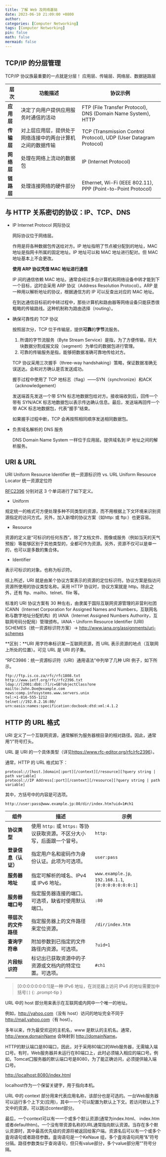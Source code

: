 ```yaml
---
title: 了解 Web 及网络基础
date: 2023-06-10 21:09:00 +0800
author: 
categories: [Computer Networking]
tags: [Computer Networking]
pin: false
math: false
mermaid: false
---
```


## TCP/IP 的分层管理

TCP/IP 协议族最重要的一点就是分层！ 应用层、传输层、网络层、数据链路层

| 层次     | 功能描述                                                   | 协议示例                                               |
|----------|------------------------------------------------------------|--------------------------------------------------------|
| **应用层** | 决定了向用户提供应用服务时通信的活动                       | FTP (File Transfer Protocol), DNS (Domain Name System), HTTP |
| **传输层** | 对上层应用层，提供处于网络连接中的两台计算机之间的数据传输 | TCP (Transmission Control Protocol), UDP (User Datagram Protocol) |
| **网络层** | 处理在网络上流动的数据包                                   | IP (Internet Protocol)                                  |
| **链路层** | 处理连接网络的硬件部分                                     | Ethernet, Wi-Fi (IEEE 802.11), PPP (Point-to-Point Protocol) |

## 与 HTTP 关系密切的协议：IP、TCP、DNS

- IP Internet Protocol 网际协议

  网际协议位于网络层。

  作用是将各种数据包传送给对方。IP 地址指明了节点被分配到的地址，MAC 地址是指网卡所属的固定地址。IP 地址可以和 MAC 地址进行配对。但 MAC 地址基本上不会更改。

  **使用 ARP 协议凭借 MAC 地址进行通信**

  IP 间的通信依赖 MAC 地址。通常会经过多台计算机和网络设备中转才能到下一个目标，这时会采用 ARP 协议（Address Resolution Protocol）。ARP 是一种用以解析地址的协议，根据通信方的 IP 可以反查出对应的 MAC 地址。

  在到达通信目标前的中转过程中，那些计算机和路由器等网络设备只能获悉很粗略的传输路线。这种机制称为路由选择（routing）。

- 确保可靠性的 TCP 协议

  按照层次分，TCP 位于传输层，提供**可靠**的**字节**流服务。

  1. 所谓的字节流服务（Byte Stream Service）是指，为了方便传输，将大块数据分割成报文段（segment）为单位的数据包进行管理。
  2. 可靠的传输服务是指，能够把数据准确可靠地传给对方。

  TCP 协议采用三次握手（three-way handshaking）策略，保证数据准确无误送达。会和对方确认是否发送成功。

  握手过程中使用了 TCP 地标志（flag）——SYN（synchronize）和ACK（acknowledgement）

  发送端首先发送一个带 SYN 标志地数据包给对方。接收端收到后，回传一个带有 SYN/ACK 标志地数据包以表示传达确认信息。最后，发送端再回传一个带 ACK 标志地数据包，代表“握手”结束。

  如果握手过程中断，TCP 会再按照相同顺序发送相同数据包。

- 负责域名解析的 DNS 服务

  DNS Domain Name System 一样位于应用层。提供域名到 IP 地址之间的解析服务。

## URI & URL

URI Uniform Resource Identifier 统一资源标识符 vs. URL Uniform Resource Locator 统一资源定位符

[RFC2396](https://www.rfc-editor.org/rfc/rfc2396) 分别对这 3 个单词进行了如下定义。

- Uniform

规定统一的格式可方便处理多种不同类型的资源，而不用根据上下文环境来识别资源指定的访问方式。另外，加入新增的协议方案（如http: 或 ftp:）也更容易。

- Resource

资源的定义是“可标识的任何东西”。除了文档文件、图像或服务（例如当天的天气预报）等能够区别于其他类型的，全都可作为资源。另外，资源不仅可以是单一的，也可以是多数的集合体。

- Identifier

表示可标识的对象。也称为标识符。

综上所述，URI 就是由某个协议方案表示的资源的定位标识符。协议方案是指访问资源所使用的协议类型名称。采用 HTTP 协议时，协议方案就是 http。除此之外，还有 ftp、mailto、telnet、file 等。

标准的 URI 协议方案有 30 种左右，由隶属于国际互联网资源管理的非营利社团 ICANN（Internet Corporation for Assigned Names and Numbers，互联网名称与数字地址分配机构）的 IANA（Internet Assigned Numbers Authority，互联网号码分配局）管理颁布。IANA - Uniform Resource Identifier (URI) SCHEMES（统一资源标识符方案）-> <http://www.iana.org/assignments/uri-schemes>

**区别：**URI 用字符串标识某一互联网资源，而 URL 表示资源的地点（互联网上所处的位置）。可见 URL 是 URI 的子集。

“RFC3986：统一资源标识符（URI）通用语法”中列举了几种 URI 例子，如下所示。

```plaintext
ftp://ftp.is.co.za/rfc/rfc1808.txt
http://www.ietf.org/rfc/rfc2396.txt
ldap://[2001:db8::7]/c=GB?objectClass?one
mailto:John.Doe@example.com
news:comp.infosystems.www.servers.unix
tel:+1-816-555-1212
telnet://192.0.2.16:80/
urn:oasis:names:specification:docbook:dtd:xml:4.1.2
```

## HTTP 的 URL 格式

URI 定义了一个互联网资源，通常解析为服务器根目录的相对路径。因此，通常用“/”符号打头。

URL 是 URI 的一个具体类型（详见<https://www.rfc-editor.org/rfc/rfc2396>）。

通常，HTTP 的 URL 格式如下：

```plaintext
protocol://[host.]domain[:port][/context][/resource][?query string | path variable]
protocol://IP Address[:port][/context][/resource][?query string | path variable]
```

其中，方括号中的内容是可选项。

```plaintext
http://user:pass@www.example.jp:80/dir/index.htm?uid=1#ch1
```

| 组件                  | 描述                                                                                     | 示例                                  |
|-----------------------|------------------------------------------------------------------------------------------|---------------------------------------|
| **协议类型**          | 使用 `http:` 或 `https:` 等协议获取资源。不区分大小写，后面跟一个冒号。                 | `http:`                               |
| **登录信息（认证）**  | 指定用户名和密码作为身份认证。此项为可选项。                                              | `user:pass`                           |
| **服务器地址**        | 指定可解析的域名、IPv4 或 IPv6 地址。                                                     | `www.example.jp`, `192.168.1.1`, `[0:0:0:0:0:0:0:1]` |
| **服务器端口号**      | 指定服务器连接的端口。可选项，缺省时使用默认端口。                                       | `:80`                                 |
| **带层次的文件路径**  | 指定服务器上的文件路径来定位资源。                                                        | `/dir/index.htm`                      |
| **查询字符串**        | 附加参数到已指定的文件路径内资源。可选项。                                                | `?uid=1`                              |
| **片段标识符**        | 标记出已获取资源中的子资源或文档内的特定位置。可选项。                                    | `#ch1`                                |

> [0:0:0:0:0:0:0:1]是一种 IPv6 地址，在浏览器上访问 IPv6 的地址需要加中括号`[]`
{: .prompt-tip }

URL 中的 host 部分用来表示在互联网或内网中一个唯一的地址。

例如，<http://yahoo.com>（没有 host）访问的地址完全不同于 <http://mail.yahoo.com>（有 host）。

多年以来，作为最受欢迎的主机名，www 是默认的主机名。通常，<http://www.domainName> 会映射到 <http://domainName>。

HTTP的默认端口是80端口，因此，对于采用80端口的Web服务器，无需输入端口号。有时，Web服务器并未运行在80端口上，此时必须输入相应的端口号。例如，Tomcat囗服务器的默认端口号是8080，为了能正确访问，必须提供输入端口号。

<http://localhost:8080/index.html>

localhost作为一个保留关键字，用于指向本机。

URL 中的 context 部分用来代表应用名称，该部分也是可选的。一台Web服务器可以运行多个上下文(应用)，其中一一个可以配置为默认上下文。若访问默认上下文中的资源，可以跳过context部分。

最后，一个context可以有一一个或多个默认资源(通常为index.html、 index.htm或者defaulthtm)。一个没有带资源名称的URL通常指向默认资源。当存在多个默认资源时，其中最高优先级的资源将被返回给客户端。资源名后可以有一个或多个査询语句或者路径参数。査询语句是一个KeNaue 组，多个査询语句间用“&”符号分隔。路径参数类似于查询语句，但只有value部分，多个value部分用“"符号分隔。
